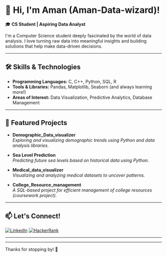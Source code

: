 # 👋 Hi, I'm Aman (Aman-Data-wizard)!

🎓 **CS Student | Aspiring Data Analyst**

I'm a Computer Science student deeply fascinated by the world of data analysis. I love turning raw data into meaningful insights and building solutions that help make data-driven decisions.

---

## 🛠️ Skills & Technologies

- **Programming Languages:** C, C++, Python, SQL, R
- **Tools & Libraries:** Pandas, Matplotlib, Seaborn (and always learning more!)
- **Areas of Interest:** Data Visualization, Predictive Analytics, Database Management

---

## 🌟 Featured Projects

- **Demographic_Data_visualizer**  
  *Exploring and visualizing demographic trends using Python and data analysis libraries.*

- **Sea Level Prediction**  
  *Predicting future sea levels based on historical data using Python.*

- **Medical_data_visualizer**  
  *Visualizing and analyzing medical datasets to uncover patterns.*

- **College_Resource_management**  
  *A SQL-based project for efficient management of college resources (coursework project).*

---

## 📫 Let's Connect!

[![LinkedIn](https://img.shields.io/badge/LinkedIn-blue?style=flat&logo=linkedin)](https://www.linkedin.com/in/aman--78bca8208)
[![HackerRank](https://img.shields.io/badge/HackerRank-1ba94c?style=flat&logo=hackerrank)](https://www.hackerrank.com/profile/singh_mie4166)

---

<!-- Optional Fun Fact or Personal Touch -->
<!--
## ✨ Fun Fact

When I'm not coding, you can find me exploring the latest tech trends, working on side projects, or enjoying a good book!
-->

---

Thanks for stopping by! 🚀
